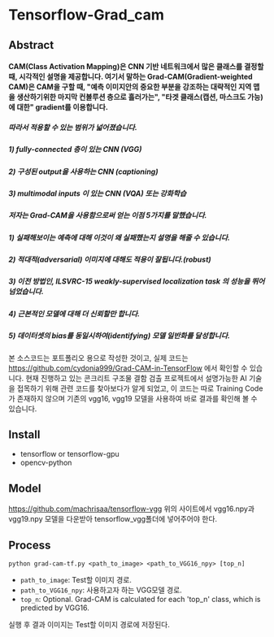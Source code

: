 # Tensorflow-Grad_cam
## Abstract
#### CAM(Class Activation Mapping)은 CNN 기반 네트워크에서 많은 클래스를 결정할 때, 시각적인 설명을 제공합니다. 여기서 말하는 Grad-CAM(Gradient-weighted CAM)은 CAM을 구할 때, "예측 이미지안의 중요한 부분을 강조하는 대략적인 지역 맵을 생산하기위한 마지막 컨볼루션 층으로 흘러가는", "타겟 클래스(캡션, 마스크도 가능)에 대한" gradient를 이용합니다.

##### 따라서 적용할 수 있는 범위가 넓어졌습니다.
##### 1) fully-connected 층이 있는 CNN (VGG)
##### 2) 구성된 output을 사용하는 CNN (captioning)
##### 3) multimodal inputs 이 있는 CNN (VQA) 또는 강화학습

##### 저자는 Grad-CAM을 사용함으로써 얻는 이점 5가지를 말했습니다.
##### 1) 실패해보이는 예측에 대해 이것이 왜 실패했는지 설명을 해줄 수 있습니다.
##### 2) 적대적(adversarial) 이미지에 대해도 적용이 잘됩니다.(robust)
##### 3) 이전 방법인, ILSVRC-15 weakly-supervised localization task 의 성능을 뛰어넘었습니다.
##### 4) 근본적인 모델에 대해 더 신뢰할만 합니다.
##### 5) 데이터셋의 bias를 동일시하여(identifying) 모델 일반화를 달성합니다.

본 소스코드는 포트폴리오 용으로 작성한 것이고, 실제 코드는 https://github.com/cydonia999/Grad-CAM-in-TensorFlow 에서 확인할 수 있습니다. 현재 진행하고 있는 콘크리트 구조물 결함 검출 프로젝트에서 설명가능한 AI 기술을 접목하기 위해 관련 코드를 찾아보다가 알게 되었고, 이 코드는 따로 Training Code가 존재하지 않으며 기존의 vgg16, vgg19 모델을 사용하여 바로 결과를 확인해 볼 수 있습니다.

## Install 
- tensorflow or tensorflow-gpu
- opencv-python

## Model
https://github.com/machrisaa/tensorflow-vgg
위의 사이트에서 vgg16.npy과 vgg19.npy 모델을 다운받아 tensorflow_vgg폴더에 넣어주어야 한다.

## Process
`python grad-cam-tf.py <path_to_image> <path_to_VGG16_npy> [top_n]`
- `path_to_image`: Test할 이미지 경로.
- `path_to_VGG16_npy`: 사용하고자 하는 VGG모델 경로.
- `top_n`: Optional. Grad-CAM is calculated for each 'top_n' class, which is predicted by VGG16.

실행 후 결과 이미지는 Test할 이미지 경로에 저장된다.
